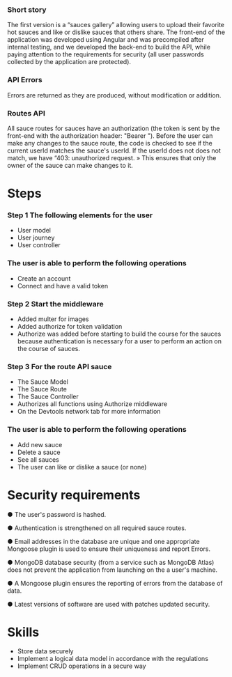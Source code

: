 ### Short story ###
The first version is a “sauces gallery” allowing users to upload their favorite hot sauces and like or dislike sauces that others share. The front-end of the application was developed using Angular and was precompiled after internal testing, and we developed the back-end to build the API, while paying attention to the requirements for security (all user passwords collected by the application are protected).

### API Errors ###
Errors are returned as they are produced, without modification or addition.

### Routes API ###
All sauce routes for sauces have an authorization (the token is sent by the front-end with the authorization header: "Bearer <token>"). Before the user can make any changes to the sauce route, the code is checked to see if the current userId matches the sauce's userId. If the userId does not does not match, we have “403: unauthorized request. » This ensures that only the owner of the sauce can make changes to it.

# Steps

### Step 1 The following elements for the user ###
- User model
- User journey
- User controller
  
### The user is able to perform the following operations ###
- Create an account 
- Connect and have a valid token
  
### Step 2 Start the middleware ###
- Added multer for images
- Added authorize for token validation
- Authorize was added before starting to build the course for the sauces because authentication is necessary for a user to perform an action on the course of sauces.
  
### Step 3 For the route API sauce ###
- The Sauce Model
- The Sauce Route
- The Sauce Controller
- Authorizes all functions using Authorize middleware
- On the Devtools network tab for more information

### The user is able to perform the following operations ###
- Add new sauce
- Delete a sauce
- See all sauces
- The user can like or dislike a sauce (or
none)

# Security requirements 

● The user's password is hashed.

● Authentication is strengthened on all required sauce routes.

● Email addresses in the database are unique and one appropriate Mongoose plugin is used to ensure their uniqueness and report Errors.

● MongoDB database security (from a service such as MongoDB Atlas) does not prevent the application from launching on the a user's machine.

● A Mongoose plugin ensures the reporting of errors from the database of data.

● Latest versions of software are used with patches updated security.

# Skills
- Store data securely
- Implement a logical data model in accordance with the regulations
- Implement CRUD operations in a secure way

